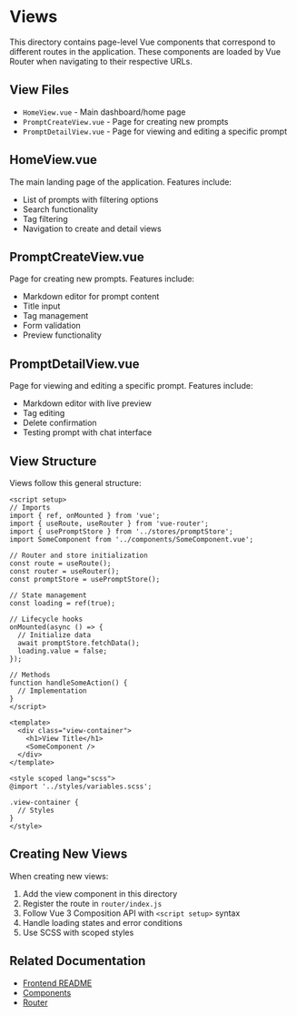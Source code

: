 # Views

This directory contains page-level Vue components that correspond to different routes in the application. These components are loaded by Vue Router when navigating to their respective URLs.

## View Files

- `HomeView.vue` - Main dashboard/home page
- `PromptCreateView.vue` - Page for creating new prompts
- `PromptDetailView.vue` - Page for viewing and editing a specific prompt

## HomeView.vue

The main landing page of the application. Features include:

- List of prompts with filtering options
- Search functionality
- Tag filtering
- Navigation to create and detail views

## PromptCreateView.vue

Page for creating new prompts. Features include:

- Markdown editor for prompt content
- Title input
- Tag management
- Form validation
- Preview functionality

## PromptDetailView.vue

Page for viewing and editing a specific prompt. Features include:

- Markdown editor with live preview
- Tag editing
- Delete confirmation
- Testing prompt with chat interface

## View Structure

Views follow this general structure:

```vue
<script setup>
// Imports
import { ref, onMounted } from 'vue';
import { useRoute, useRouter } from 'vue-router';
import { usePromptStore } from '../stores/promptStore';
import SomeComponent from '../components/SomeComponent.vue';

// Router and store initialization
const route = useRoute();
const router = useRouter();
const promptStore = usePromptStore();

// State management
const loading = ref(true);

// Lifecycle hooks
onMounted(async () => {
  // Initialize data
  await promptStore.fetchData();
  loading.value = false;
});

// Methods
function handleSomeAction() {
  // Implementation
}
</script>

<template>
  <div class="view-container">
    <h1>View Title</h1>
    <SomeComponent />
  </div>
</template>

<style scoped lang="scss">
@import '../styles/variables.scss';

.view-container {
  // Styles
}
</style>
```

## Creating New Views

When creating new views:

1. Add the view component in this directory
2. Register the route in `router/index.js`
3. Follow Vue 3 Composition API with `<script setup>` syntax
4. Handle loading states and error conditions
5. Use SCSS with scoped styles

## Related Documentation

- [Frontend README](../../README.md)
- [Components](../components/README.md)
- [Router](../router/README.md)